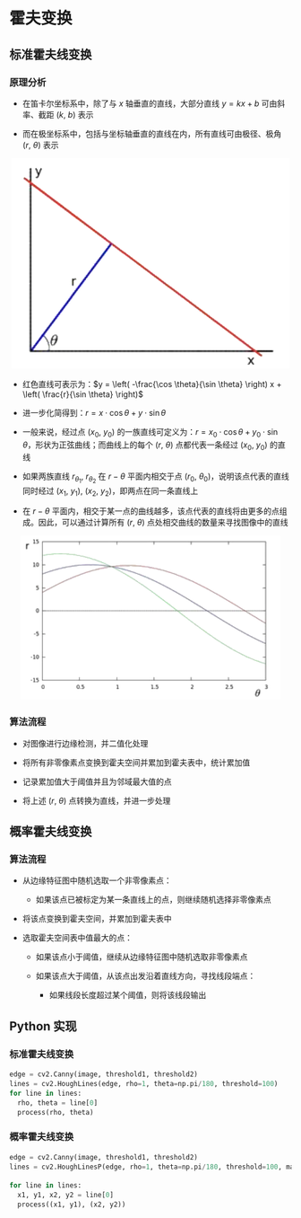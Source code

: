 # 霍夫变换

## 标准霍夫线变换

### 原理分析

- 在笛卡尔坐标系中，除了与 $x$ 轴垂直的直线，大部分直线 $y = kx + b$ 可由斜率、截距 $\left( k, \ b \right)$ 表示

- 而在极坐标系中，包括与坐标轴垂直的直线在内，所有直线可由极径、极角 $\left( r, \ \theta \right)$ 表示

<center>
<img src="images/hough_polar_coords.png"/>
</center>

  - 红色直线可表示为：$y = \left( -\frac{\cos \theta}{\sin \theta} \right) x + \left( \frac{r}{\sin \theta} \right)$

  - 进一步化简得到：$r = x \cdot \cos \theta + y \cdot \sin \theta$

  - 一般来说，经过点 $\left( x_{0}, \ y_{0} \right)$ 的一族直线可定义为：$r = x_{0} \cdot \cos \theta + y_{0} \cdot \sin \theta$，形状为正弦曲线；而曲线上的每个 $\left( r, \ \theta \right)$ 点都代表一条经过 $\left( x_{0}, \ y_{0} \right)$ 的直线

  - 如果两族直线 $r_{\theta_{1}}, \ r_{\theta_{2}}$ 在 $r - \theta$ 平面内相交于点 $\left( r_{0}, \ \theta_{0} \right)$，说明该点代表的直线同时经过 $\left( x_{1}, \ y_{1} \right), \ \left( x_{2}, \ y_{2} \right)$，即两点在同一条直线上

  - 在 $r - \theta$ 平面内，相交于某一点的曲线越多，该点代表的直线将由更多的点组成。因此，可以通过计算所有 $\left( r, \ \theta \right)$ 点处相交曲线的数量来寻找图像中的直线

<center>
<img src="images/hough_line_intersect.png"/>
</center>

### 算法流程

- 对图像进行边缘检测，并二值化处理

- 将所有非零像素点变换到霍夫空间并累加到霍夫表中，统计累加值

- 记录累加值大于阈值并且为邻域最大值的点

- 将上述 $\left( r, \ \theta \right)$ 点转换为直线，并进一步处理

## 概率霍夫线变换

### 算法流程

- 从边缘特征图中随机选取一个非零像素点：

  - 如果该点已被标定为某一条直线上的点，则继续随机选择非零像素点

- 将该点变换到霍夫空间，并累加到霍夫表中

- 选取霍夫空间表中值最大的点：

  - 如果该点小于阈值，继续从边缘特征图中随机选取非零像素点

  - 如果该点大于阈值，从该点出发沿着直线方向，寻找线段端点：

    - 如果线段长度超过某个阈值，则将该线段输出

## $\mathrm{Python}$ 实现

### 标准霍夫线变换

```python
edge = cv2.Canny(image, threshold1, threshold2)
lines = cv2.HoughLines(edge, rho=1, theta=np.pi/180, threshold=100)
for line in lines:
  rho, theta = line[0]
  process(rho, theta)
```

### 概率霍夫线变换

```python
edge = cv2.Canny(image, threshold1, threshold2)
lines = cv2.HoughLinesP(edge, rho=1, theta=np.pi/180, threshold=100, maxLineGap=3)

for line in lines:
  x1, y1, x2, y2 = line[0]
  process((x1, y1), (x2, y2))
```